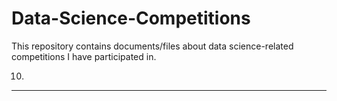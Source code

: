 # Data-Science-Competitions
This repository contains documents/files about data science-related competitions I have participated in.

10.
---
